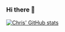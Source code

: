 ### Hi there 👋

[![Chris' GitHub stats](https://github-readme-stats.vercel.app/api?username=Chris-B33)](https://github.com/Chris-B33/github-readme-stats)
